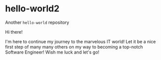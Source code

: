 # hello-world2
Another `hello-world` repository

Hi there!

I'm here to continue my journey to the marvelous IT world!
Let it be a nice first step of many many others on my way to becoming a top-notch Software Engineer!
Wish me luck and let's go!

